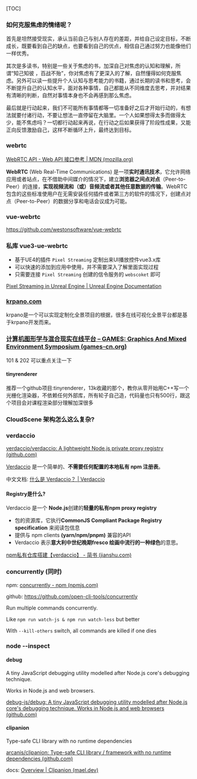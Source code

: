 [TOC]

### **如何克服焦虑的情绪呢？**

首先是坦然接受现实，承认当前自己与别人存在的差距，并给自己设定目标，不断成长，既要看到自己的缺点，也要看到自己的优点，相信自己通过努力也能像他们一样优秀。



其次是多读书，特别是一些关于焦虑的书，加深自己对焦虑的认知和理解，所谓“知己知彼 ，百战不殆”，你对焦虑有了更深入的了解，自然懂得如何克服焦虑。另外可以读一些提升个人认知与思考能力的书籍，通过长期的读书和思考，会不断提升自己的认知水平，面对各种事情，自己都能从不同维度去思考，并对结果有清晰的判断，自然对事情本身也不会再感到那么焦虑。



最后就是行动起来，我们不可能所有事情都等一切准备好之后才开始行动的，有想法就要付诸行动，不要让想法一直停留在大脑里。一个人如果想得太多而做得太少，能不焦虑吗？一切都行动起来再说，在行动之后如果获得了阶段性成果，又能正向反馈激励自己，这样不断循环上升，最终达到目标。



### webrtc

[WebRTC API - Web API 接口参考 | MDN (mozilla.org)](https://developer.mozilla.org/zh-CN/docs/Web/API/WebRTC_API)

**WebRTC** (Web Real-Time Communications) 是一项**实时通讯技术**，它允许网络应用或者站点，在不借助中间媒介的情况下，建立**浏览器之间点对点**（Peer-to-Peer）的连接，**实现视频流和（或）音频流或者其他任意数据的传输**。WebRTC包含的这些标准使用户在无需安装任何插件或者第三方的软件的情况下，创建点对点（Peer-to-Peer）的数据分享和电话会议成为可能。





### vue-webrtc

https://github.com/westonsoftware/vue-webrtc



### 私库 vue3-ue-webrtc

- 基于UE4的插件 `Pixel Streaming` 定制出来UI播放控件vue3.x库
- 可以快速的添加到应用中使用，并不需要深入了解里面实现过程
- 只需要连接 `Pixel Streaming` 创建的信令服务的 `webscoket` 即可

[Pixel Streaming in Unreal Engine | Unreal Engine Documentation](https://docs.unrealengine.com/5.0/en-US/pixel-streaming-in-unreal-engine/)





### [krpano.com](https://krpano.com/home/)

krpano是一个可以实现定制化全景项目的根据，很多在线可视化全景平台都是基于krpano开发而来。



### [计算机图形学与混合现实在线平台 – GAMES: Graphics And Mixed Environment Symposium (games-cn.org)](https://games-cn.org/)

<ul class="sub-menu" style="display: none;">
	<li class="menu-item menu-item-type-custom menu-item-object-custom menu-item-9977"><a href="https://games-cn.org/callforcourses/">GAMES在线课程公开征集</a></li>
	<li class="menu-item menu-item-type-post_type menu-item-object-post menu-item-has-children menu-item-2546"><a href="https://games-cn.org/intro-graphics/">GAMES101: 现代计算机图形学入门</a>
	<ul class="sub-menu" style="display: none;">
		<li class="menu-item menu-item-type-custom menu-item-object-custom menu-item-2690"><a href="https://sites.cs.ucsb.edu/~lingqi/teaching/games101.html">课程主页</a></li>
		<li class="menu-item menu-item-type-post_type menu-item-object-page menu-item-2619"><a href="https://games-cn.org/submit_homework/">作业系统</a></li>
		<li class="menu-item menu-item-type-custom menu-item-object-custom menu-item-2699"><a href="https://games-cn.org/forums/forum/graphics-intro/">课程BBS</a></li>
		<li class="menu-item menu-item-type-post_type menu-item-object-page menu-item-2729"><a href="https://games-cn.org/graphics-intro-ppt-video/">课程PPT和视频</a></li>
	</ul>
</li>
	<li class="menu-item menu-item-type-post_type menu-item-object-post menu-item-has-children menu-item-7128"><a href="https://games-cn.org/games102/">GAMES102: 几何建模与处理</a>
	<ul class="sub-menu" style="display: none;">
		<li class="menu-item menu-item-type-custom menu-item-object-custom menu-item-7133"><a href="http://staff.ustc.edu.cn/~lgliu/Courses/GAMES102_2020/default.html">课程主页</a></li>
		<li class="menu-item menu-item-type-custom menu-item-object-custom menu-item-7134"><a href="http://www.smartchair.org/GAMES102">作业系统</a></li>
		<li class="menu-item menu-item-type-custom menu-item-object-custom menu-item-7132"><a href="https://games-cn.org/forums/forum/games102-forum/">课程BBS</a></li>
		<li class="menu-item menu-item-type-post_type menu-item-object-page menu-item-7131"><a href="https://games-cn.org/games102-slides-and-video/">课程PPT和视频</a></li>
	</ul>
</li>
	<li class="menu-item menu-item-type-custom menu-item-object-custom menu-item-has-children menu-item-9548"><a href="https://games-cn.org/games103/">GAMES103: 基于物理的计算机动画入门</a>
	<ul class="sub-menu" style="display: none;">
		<li class="menu-item menu-item-type-custom menu-item-object-custom menu-item-9608"><a href="https://games-cn.org/games103/">课程主页</a></li>
		<li class="menu-item menu-item-type-custom menu-item-object-custom menu-item-9550"><a href="https://games-cn.org/forums/forum/games103-forum/">课程BBS</a></li>
		<li class="menu-item menu-item-type-custom menu-item-object-custom menu-item-9549"><a href="https://games-cn.org/games103-slides/">课程PPT和视频</a></li>
		<li class="menu-item menu-item-type-custom menu-item-object-custom menu-item-9701"><a href="http://games103.games-cn.org">课程作业</a></li>
	</ul>
</li>
	<li class="menu-item menu-item-type-custom menu-item-object-custom menu-item-has-children menu-item-10920"><a href="https://games-cn.org/games104/">GAMES104：现代游戏引擎：从入门到实践</a>
	<ul class="sub-menu" style="display: none;">
		<li class="menu-item menu-item-type-custom menu-item-object-custom menu-item-10921"><a href="https://games104.boomingtech.com">课程主页</a></li>
		<li class="menu-item menu-item-type-custom menu-item-object-custom menu-item-10922"><a href="https://games-cn.org/forums/forum/games104-forum/https://games-cn.org/forums/forum/games104-forum/">课程BBS</a></li>
		<li class="menu-item menu-item-type-custom menu-item-object-custom menu-item-10923"><a href="https://games-cn.org/games104-slides/">课程PPT和视频</a></li>
		<li class="menu-item menu-item-type-custom menu-item-object-custom menu-item-10924"><a href="http://www.smartchair.org/GAMES104">课程作业</a></li>
	</ul>
</li>
	<li class="menu-item menu-item-type-post_type menu-item-object-post menu-item-has-children menu-item-5982"><a href="https://games-cn.org/games201/">GAMES201: 高级物理引擎实战指南2020</a>
	<ul class="sub-menu" style="display: none;">
		<li class="menu-item menu-item-type-custom menu-item-object-custom menu-item-5983"><a href="https://forum.taichi.graphics/">BBS</a></li>
		<li class="menu-item menu-item-type-post_type menu-item-object-page menu-item-5984"><a href="https://games-cn.org/games201-ppt-video/">课程PPT和视频</a></li>
	</ul>
</li>
	<li class="menu-item menu-item-type-post_type menu-item-object-page menu-item-has-children menu-item-7735"><a href="https://games-cn.org/games202/">Games202: 高质量实时渲染</a>
	<ul class="sub-menu" style="display: none;">
		<li class="menu-item menu-item-type-custom menu-item-object-custom menu-item-7736"><a href="https://sites.cs.ucsb.edu/~lingqi/teaching/games202.html">课程主页</a></li>
		<li class="menu-item menu-item-type-custom menu-item-object-custom menu-item-7737"><a href="https://games-cn.org/forums/forum/games202/">课程BBS</a></li>
		<li class="menu-item menu-item-type-post_type menu-item-object-page menu-item-7741"><a href="https://games-cn.org/games202-slidesandvideo/">课程PPT和视频</a></li>
		<li class="menu-item menu-item-type-custom menu-item-object-custom menu-item-7817"><a href="http://smartchair.org/GAMES202">作业系统</a></li>
	</ul>
</li>
	<li class="menu-item menu-item-type-post_type menu-item-object-page current-menu-ancestor current-menu-parent current_page_parent current_page_ancestor menu-item-has-children menu-item-8802"><a href="https://games-cn.org/games203sanweishijuehelijie/">GAMES203: 三维重建和理解</a>
	<ul class="sub-menu" style="display: none;">
		<li class="menu-item menu-item-type-custom menu-item-object-custom menu-item-8805"><a href="https://www.cs.utexas.edu/~huangqx/Games_3D_Recons_Understanding.html">课程主页</a></li>
		<li class="menu-item menu-item-type-post_type menu-item-object-page menu-item-8803"><a href="https://games-cn.org/games203-slides/">课程PPT和视频</a></li>
		<li class="menu-item menu-item-type-custom menu-item-object-custom menu-item-8804"><a href="https://games-cn.org/forums/forum/games203-sanweishijuehelijie/">课程BBS</a></li>
		<li class="menu-item menu-item-type-custom menu-item-object-custom current-menu-item current_page_item menu-item-home menu-item-8807"><a href="http://games-cn.org/#" aria-current="page">作业系统</a></li>
	</ul>
</li>
</ul>

101 & 202 可以重点关注一下



#### tinyrenderer

推荐一个github项目:tinyrenderer，13k收藏的那个，教你从零开始用C++写一个光栅化渲染器，不依赖任何外部库，所有轮子自己造，代码量也只有500行，跟这个项目会对课程渲染部分理解加深很多



### CloudScene 架构怎么这么复杂?





### verdaccio

[verdaccio/verdaccio: A lightweight Node.js private proxy registry (github.com)](https://github.com/verdaccio/verdaccio)

[Verdaccio](https://verdaccio.org/) 是一个简单的、**不需要任何配置的本地私有 npm 注册表**。

中文文档:  [什么是 Verdaccio？ | Verdaccio](https://verdaccio.org/zh-cn/docs/what-is-verdaccio/)

#### Registry是什么?

Verdaccio 是一个 **Node.js**创建的**轻量的私有npm proxy registry**

- 包的资源库，它执行**CommonJS Compliant Package Registry specification** 来阅读包信息
- 提供与 npm clients **(yarn/npm/pnpm)** 兼容的API
- Verdaccio 表示**意大利中世纪晚期fresco 绘画中流行的一种绿色**的意思。

[npm私有仓库搭建【verdaccio】 - 简书 (jianshu.com)](https://www.jianshu.com/p/c61f08b7cb88)



### concurrently  (同时)

npm: [concurrently - npm (npmjs.com)](https://www.npmjs.com/package/concurrently)

github: https://github.com/open-cli-tools/concurrently

Run multiple commands concurrently. 

Like `npm run watch-js & npm run watch-less` but better



With `--kill-others` switch, all commands are killed if one dies





### node --inspect



#### debug

A tiny JavaScript debugging utility modelled after Node.js core's debugging technique. 

Works in Node.js and web browsers.

[debug-js/debug: A tiny JavaScript debugging utility modelled after Node.js core's debugging technique. Works in Node.js and web browsers (github.com)](https://github.com/debug-js/debug#readme)





#### clipanion

Type-safe CLI library with no runtime dependencies

[arcanis/clipanion: Type-safe CLI library / framework with no runtime dependencies (github.com)](https://github.com/arcanis/clipanion)

docs: [Overview | Clipanion (mael.dev)](https://mael.dev/clipanion/docs)

